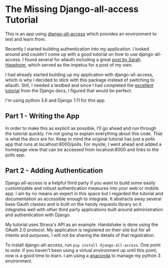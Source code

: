 
# The Missing Django-all-access Tutorial

This is an app using [django-all-access](https://github.com/mlavin/django-all-access)  which provides an environment to test and learn from.

Recently I started building authentication into my application. I looked around and couldn't come up with a good tutorial on how to use django-all-access. I found several for allauth including a great [post by Sarah Hagstrom](http://www.sarahhagstrom.com/2013/09/the-missing-django-allauth-tutorial/), which served as the impetus for a post of my own.

I had already started building up my application with django-all-access, which is why I decided to stick with this package instead of switching to allauth. Still, I needed a testbed and since I had completed the [excellent tutorial](https://docs.djangoproject.com/en/1.11/intro/tutorial01/) from the Django docs, I figured that would be perfect.

I'm using python 3.6 and Django 1.11 for this app

## Part 1 - Writing the App

In order to make this as explicit as possible, I'll go ahead and run through the tutorial quickly. I'm not going to explain everything about this code. That is what the docs are for. Keep in mind the original tutorial has just a polls app that runs at localhost:8000/polls. For mysite, I went ahead and added a homepage view that can be accessed from locahost:8000 and links to the polls app.

## Part 2 - Adding Authentication

Django all-access is a helpful third party if you want to build some easily customizable and robust authentication measures into your web or mobile app. I am by no means an expert in this space but I regarded the tutorial and documentation as accessible enough to integrate. It abstracts away several base Oauth classes and is built on the handy requests library so it integrates well with other third party applications built around administration and authentication with Django.

My tutorial uses Strava's API as an example. Handshake is done using the OAuth 2.0 protocol. My application is registered on their site but for all intents and purposes, I will not be sharing the details of that registration.

To install django-all-access, run `pip install django-all-access`. One point to note: if you haven't been using a virtual environment up until this point, now is a good time to learn. I am using a [anaconda](https://conda.io/docs/using/envs.html) to manage my python 3 environment.
